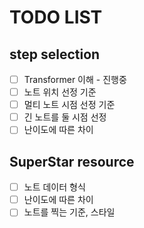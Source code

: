 # TODO LIST

## step selection
- [ ] Transformer 이해 - 진행중
- [ ] 노트 위치 선정 기준
- [ ] 멀티 노트 시점 선정 기준
- [ ] 긴 노트를 둘 시점 선정
- [ ] 난이도에 따른 차이

## SuperStar resource
- [ ] 노트 데이터 형식
- [ ] 난이도에 따른 차이
- [ ] 노트를 찍는 기준, 스타일
